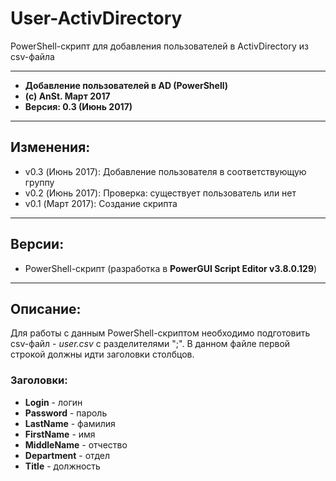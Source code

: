 # User-ActivDirectory

PowerShell-скрипт для добавления пользователей в ActivDirectory из csv-файла

***

*  **Добавление пользователей в AD (PowerShell)**
*  **(c) AnSt. Март 2017**
*  **Версия: 0.3 (Июнь 2017)**

***

## Изменения:
* v0.3 (Июнь 2017):	Добавление пользователя в соответствующую группу
* v0.2 (Июнь 2017):	Проверка: существует пользователь или нет
* v0.1 (Март 2017):	Создание скрипта

***
## Версии:
* PowerShell-скрипт (разработка в **PowerGUI Script Editor v3.8.0.129**)

***
## Описание:
Для работы с данным PowerShell-скриптом необходимо подготовить csv-файл - *user.csv* с разделителями ";". В данном файле первой строкой должны идти заголовки столбцов.
### Заголовки:
* **Login** - логин
* **Password** - пароль
* **LastName** - фамилия
* **FirstName** - имя
* **MiddleName** - отчество
* **Department** - отдел
* **Title** - должность

